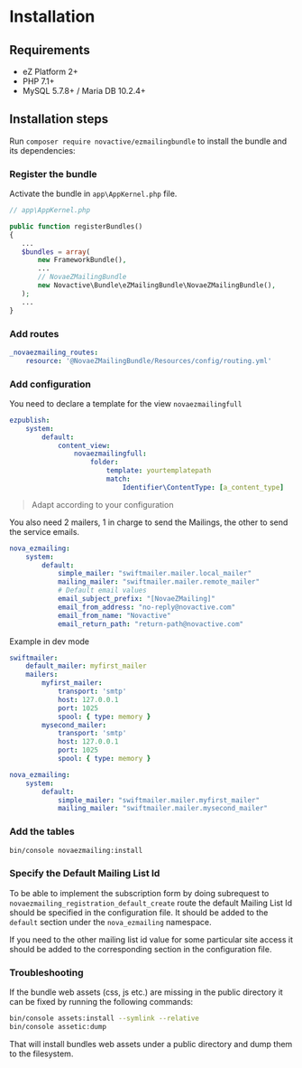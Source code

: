 # Installation

## Requirements

* eZ Platform 2+
* PHP 7.1+
* MySQL 5.7.8+ / Maria DB 10.2.4+

## Installation steps

Run `composer require novactive/ezmailingbundle` to install the bundle and its dependencies:

### Register the bundle

Activate the bundle in `app\AppKernel.php` file.

```php
// app\AppKernel.php

public function registerBundles()
{
   ...
   $bundles = array(
       new FrameworkBundle(),
       ...
       // NovaeZMailingBundle
       new Novactive\Bundle\eZMailingBundle\NovaeZMailingBundle(),
   );
   ...
}
```

### Add routes

```yaml
_novaezmailing_routes:
    resource: '@NovaeZMailingBundle/Resources/config/routing.yml'
```

### Add configuration

You need to declare a template for the view `novaezmailingfull`

```yaml
ezpublish:
    system:
        default:
            content_view:
                novaezmailingfull:
                    folder:
                        template: yourtemplatepath
                        match:
                            Identifier\ContentType: [a_content_type]
```

> Adapt according to your configuration


You also need 2 mailers, 1 in charge to send the Mailings, the other to send the service emails.

```yaml
nova_ezmailing:
    system:
        default:
            simple_mailer: "swiftmailer.mailer.local_mailer"
            mailing_mailer: "swiftmailer.mailer.remote_mailer"
            # Default email values
            email_subject_prefix: "[NovaeZMailing]"
            email_from_address: "no-reply@novactive.com"
            email_from_name: "Novactive"
            email_return_path: "return-path@novactive.com"
```

Example in dev mode

```yaml
swiftmailer:
    default_mailer: myfirst_mailer
    mailers:
        myfirst_mailer:
            transport: 'smtp'
            host: 127.0.0.1
            port: 1025
            spool: { type: memory }
        mysecond_mailer:
            transport: 'smtp'
            host: 127.0.0.1
            port: 1025
            spool: { type: memory }

nova_ezmailing:
    system:
        default:
            simple_mailer: "swiftmailer.mailer.myfirst_mailer"
            mailing_mailer: "swiftmailer.mailer.mysecond_mailer"
```


### Add the tables

```bash
bin/console novaezmailing:install
```

### Specify the Default Mailing List Id
To be able to implement the subscription form by doing subrequest to `novaezmailing_registration_default_create` route the default Mailing List Id should be specified in the configuration file.
It should be added to the `default` section under the `nova_ezmailing` namespace.

If you need to the other mailing list id value for some particular site access it should be added to the corresponding section in the configuration file.

### Troubleshooting

If the bundle web assets (css, js etc.) are missing in the public directory it can be fixed by running the following commands:
```bash
bin/console assets:install --symlink --relative
bin/console assetic:dump
```
That will install bundles web assets under a public directory and dump them to the filesystem.
